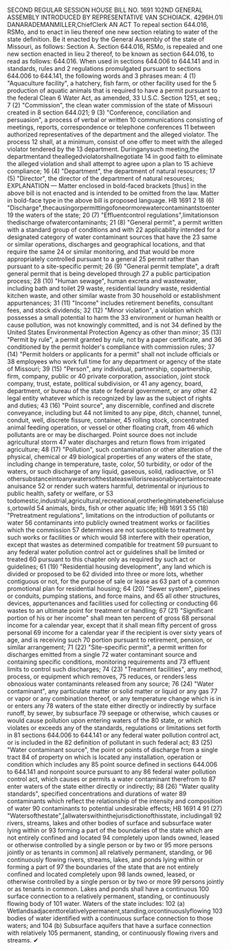 SECOND REGULAR SESSION
HOUSE BILL NO. 1691
102ND GENERAL ASSEMBLY
INTRODUCED BY REPRESENTATIVE VAN SCHOIACK.
4296H.01I DANARADEMANMILLER,ChiefClerk
AN ACT
To repeal section 644.016, RSMo, and to enact in lieu thereof one new section relating to
water of the state definition.
Be it enacted by the General Assembly of the state of Missouri, as follows:
Section A. Section 644.016, RSMo, is repealed and one new section enacted in lieu
2 thereof, to be known as section 644.016, to read as follows:
644.016. When used in sections 644.006 to 644.141 and in standards, rules and
2 regulations promulgated pursuant to sections 644.006 to 644.141, the following words and
3 phrases mean:
4 (1) "Aquaculture facility", a hatchery, fish farm, or other facility used for the
5 production of aquatic animals that is required to have a permit pursuant to the federal Clean
6 Water Act, as amended, 33 U.S.C. Section 1251, et seq.;
7 (2) "Commission", the clean water commission of the state of Missouri created in
8 section 644.021;
9 (3) "Conference, conciliation and persuasion", a process of verbal or written
10 communications consisting of meetings, reports, correspondence or telephone conferences
11 between authorized representatives of the department and the alleged violator. The process
12 shall, at a minimum, consist of one offer to meet with the alleged violator tendered by the
13 department. Duringanysuch meeting,the departmentand theallegedviolatorshallnegotiate
14 in good faith to eliminate the alleged violation and shall attempt to agree upon a plan to
15 achieve compliance;
16 (4) "Department", the department of natural resources;
17 (5) "Director", the director of the department of natural resources;
EXPLANATION — Matter enclosed in bold-faced brackets [thus] in the above bill is not enacted and is
intended to be omitted from the law. Matter in bold-face type in the above bill is proposed language.
HB 1691 2
18 (6) "Discharge",thecausingorpermittingofoneormorewatercontaminantstoenter
19 the waters of the state;
20 (7) "Effluentcontrol regulations",limitationson thedischarge ofwatercontaminants;
21 (8) "General permit", a permit written with a standard group of conditions and with
22 applicability intended for a designated category of water contaminant sources that have the
23 same or similar operations, discharges and geographical locations, and that require the same
24 or similar monitoring, and that would be more appropriately controlled pursuant to a general
25 permit rather than pursuant to a site-specific permit;
26 (9) "General permit template", a draft general permit that is being developed through
27 a public participation process;
28 (10) "Human sewage", human excreta and wastewater, including bath and toilet
29 waste, residential laundry waste, residential kitchen waste, and other similar waste from
30 household or establishment appurtenances;
31 (11) "Income" includes retirement benefits, consultant fees, and stock dividends;
32 (12) "Minor violation", a violation which possesses a small potential to harm the
33 environment or human health or cause pollution, was not knowingly committed, and is not
34 defined by the United States Environmental Protection Agency as other than minor;
35 (13) "Permit by rule", a permit granted by rule, not by a paper certificate, and
36 conditioned by the permit holder's compliance with commission rules;
37 (14) "Permit holders or applicants for a permit" shall not include officials or
38 employees who work full time for any department or agency of the state of Missouri;
39 (15) "Person", any individual, partnership, copartnership, firm, company, public or
40 private corporation, association, joint stock company, trust, estate, political subdivision, or
41 any agency, board, department, or bureau of the state or federal government, or any other
42 legal entity whatever which is recognized by law as the subject of rights and duties;
43 (16) "Point source", any discernible, confined and discrete conveyance, including but
44 not limited to any pipe, ditch, channel, tunnel, conduit, well, discrete fissure, container,
45 rolling stock, concentrated animal feeding operation, or vessel or other floating craft, from
46 which pollutants are or may be discharged. Point source does not include agricultural storm
47 water discharges and return flows from irrigated agriculture;
48 (17) "Pollution", such contamination or other alteration of the physical, chemical or
49 biological properties of any waters of the state, including change in temperature, taste, color,
50 turbidity, or odor of the waters, or such discharge of any liquid, gaseous, solid, radioactive, or
51 othersubstanceintoanywatersofthestateaswillorisreasonablycertaintocreateanuisance
52 or render such waters harmful, detrimental or injurious to public health, safety or welfare, or
53 todomestic,industrial,agricultural,recreational,orotherlegitimatebeneficialuses,ortowild
54 animals, birds, fish or other aquatic life;
HB 1691 3
55 (18) "Pretreatment regulations", limitations on the introduction of pollutants or water
56 contaminants into publicly owned treatment works or facilities which the commission
57 determines are not susceptible to treatment by such works or facilities or which would
58 interfere with their operation, except that wastes as determined compatible for treatment
59 pursuant to any federal water pollution control act or guidelines shall be limited or treated
60 pursuant to this chapter only as required by such act or guidelines;
61 (19) "Residential housing development", any land which is divided or proposed to be
62 divided into three or more lots, whether contiguous or not, for the purpose of sale or lease as
63 part of a common promotional plan for residential housing;
64 (20) "Sewer system", pipelines or conduits, pumping stations, and force mains, and
65 all other structures, devices, appurtenances and facilities used for collecting or conducting
66 wastes to an ultimate point for treatment or handling;
67 (21) "Significant portion of his or her income" shall mean ten percent of gross
68 personal income for a calendar year, except that it shall mean fifty percent of gross personal
69 income for a calendar year if the recipient is over sixty years of age, and is receiving such
70 portion pursuant to retirement, pension, or similar arrangement;
71 (22) "Site-specific permit", a permit written for discharges emitted from a single
72 water contaminant source and containing specific conditions, monitoring requirements and
73 effluent limits to control such discharges;
74 (23) "Treatment facilities", any method, process, or equipment which removes,
75 reduces, or renders less obnoxious water contaminants released from any source;
76 (24) "Water contaminant", any particulate matter or solid matter or liquid or any gas
77 or vapor or any combination thereof, or any temperature change which is in or enters any
78 waters of the state either directly or indirectly by surface runoff, by sewer, by subsurface
79 seepage or otherwise, which causes or would cause pollution upon entering waters of the
80 state, or which violates or exceeds any of the standards, regulations or limitations set forth in
81 sections 644.006 to 644.141 or any federal water pollution control act, or is included in the
82 definition of pollutant in such federal act;
83 (25) "Water contaminant source", the point or points of discharge from a single tract
84 of property on which is located any installation, operation or condition which includes any
85 point source defined in sections 644.006 to 644.141 and nonpoint source pursuant to any
86 federal water pollution control act, which causes or permits a water contaminant therefrom to
87 enter waters of the state either directly or indirectly;
88 (26) "Water quality standards", specified concentrations and durations of water
89 contaminants which reflect the relationship of the intensity and composition of water
90 contaminants to potential undesirable effects;
HB 1691 4
91 (27) "Watersofthestate",[allwaterswithinthejurisdictionofthisstate, includingall
92 rivers, streams, lakes and other bodies of surface and subsurface water lying within or
93 forming a part of the boundaries of the state which are not entirely confined and located
94 completely upon lands owned, leased or otherwise controlled by a single person or by two or
95 more persons jointly or as tenants in common] all relatively permanent, standing, or
96 continuously flowing rivers, streams, lakes, and ponds lying within or forming a part of
97 the boundaries of the state that are not entirely confined and located completely upon
98 lands owned, leased, or otherwise controlled by a single person or by two or more
99 persons jointly or as tenants in common. Lakes and ponds shall have a continuous
100 surface connection to a relatively permanent, standing, or continuously flowing body of
101 water. Waters of the state includes:
102 (a) Wetlandsadjacenttorelativelypermanent,standing,orcontinuouslyflowing
103 bodies of water identified with a continuous surface connection to those waters; and
104 (b) Subsurface aquifers that have a surface connection with relatively
105 permanent, standing, or continuously flowing rivers and streams.
✔